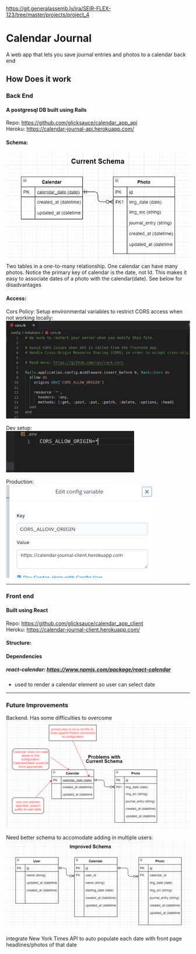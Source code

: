 https://git.generalassemb.ly/ira/SEIR-FLEX-123/tree/master/projects/project_4
#  Calendar Journal
A web app that lets you save journal entries and photos to a calendar back end

## How Does it work
### Back End
#### A postgresql DB built using Rails
Repo: https://github.com/glicksauce/calendar_app_api  
Heroku: https://calendar-journal-api.herokuapp.com/

#### Schema:
![](/public/current_schema.PNG)  
Two tables in a one-to-many relationship. One calendar can have many photos. Notice the primary key of calendar is the date,  not Id. This makes it easy to associate dates of a photo with the calendar(date). See below for disadvantages

#### Access:  
Cors Policy: Setup environmental variables to restrict CORS access when not working locally:  
![](/public/cors_env.png)
  
Dev setup:  
![](/public/cors_backend.png)  

Production:  
![](/public/cors_frontend.png)  

---
### Front end
#### Built using React
Repo: https://github.com/glicksauce/calendar_app_client   
Heroku: https://calendar-journal-client.herokuapp.com/  

#### Structure:


#### Dependencies
##### react-calendar: https://www.npmjs.com/package/react-calendar
- used to render a calendar element so user can select date

---
### Future Improvements
Backend. Has some difficulties to overcome
![](/public/current_schema_problems.PNG)


Need better schema to accomodate adding in multiple users:
![](/public/improved_schema.PNG)  

integrate New York Times API to auto populate each date with front page headlines/photos of that date
